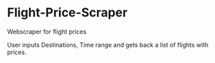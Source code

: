 # Flight-Price-Scraper
Webscraper for flight prices

User inputs Destinations, Time range and gets back a list of flights with prices.